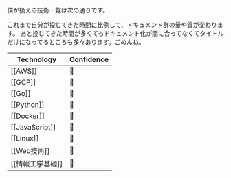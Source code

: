僕が扱える技術一覧は次の通りです。

これまで自分が投じてきた時間に比例して、ドキュメント群の量や質が変わります。
あと投じてきた時間が多くてもドキュメント化が間に合ってなくてタイトルだけになってるところも多々あります。ごめんね。

| Technology     | Confidence | 
| -------------- | ---------- |
| [[AWS]]        |    🥈      |
| [[GCP]]        |    🥇      |
| [[Go]]         |    🥉      |
| [[Python]]     |    🥇      |
| [[Docker]]     |    🥈      |
| [[JavaScript]] |    🥈      |
| [[Linux]]      |    🥇      |
| [[Web技術]]     |    🥈      |
| [[情報工学基礎]] |    🥇      |